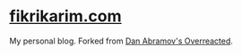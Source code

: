 # [fikrikarim.com](https://fikrikarim.com/)

My personal blog. Forked from [Dan Abramov's Overreacted](https://github.com/gaearon/overreacted.io).